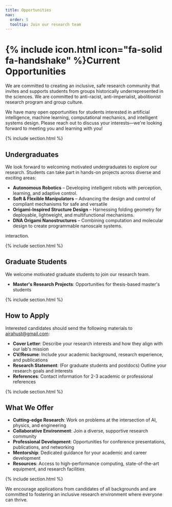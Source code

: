 ```yaml
---
title: Opportunities
nav:
  order: 5
  tooltip: Join our research team
---
```


# {% include icon.html icon="fa-solid fa-handshake" %}Current Opportunities

We are committed to creating an inclusive, safe research community that invites and supports students from groups historically underrepresented in the sciences. We are committed to anti-racist, anti-imperialist, abolitionist research program and group culture.

We have many open opportunities for students interested in artificial intelligence, machine learning, computational mechanics, and intelligent systems design. Please reach out to discuss your interests—we're looking forward to meeting you and learning with you!

{% include section.html %}

## Undergraduates

We look forward to welcoming motivated undergraduates to explore our research. Students can take part in hands-on projects across diverse and exciting areas:

- **Autonomous Robotics** – Developing intelligent robots with perception, learning, and adaptive control.
- **Soft & Flexible Manipulators** – Advancing the design and control of compliant mechanisms for safe and versatile 
- **Origami-Inspired Structure Design** – Harnessing folding geometry for deployable, lightweight, and multifunctional mechanisms.
- **DNA Origami Nanostructures** – Combining computation and molecular design to create programmable nanoscale systems.

interaction.

{% include section.html %}

## Graduate Students

We welcome motivated graduate students to join our research team.

- **Master's Research Projects**: Opportunities for thesis-based master's students

<!-- - **PhD Positions**: Full funding available for qualified candidates in AI, machine learning, and computational mechanics
- **Master's Research Projects**: Opportunities for thesis-based master's students
- **Research Assistantships**: Funded positions for graduate students working on active research projects -->

{% include section.html %}

<!-- ## Postdoctoral Researchers

We offer competitive postdoctoral positions for recent PhD graduates.

- **Postdoctoral Research Associate**: 2-3 year positions with competitive salary and benefits
- **Independent Research Opportunities**: Support for developing your own research program
- **Collaborative Projects**: Work with industry partners and international collaborators

{% include section.html %} -->

## How to Apply

Interested candidates should send the following materials to [airahust@gmail.com](mailto:airahust@gmail.com):

- **Cover Letter**: Describe your research interests and how they align with our lab's mission
- **CV/Resume**: Include your academic background, research experience, and publications
- **Research Statement**: (For graduate students and postdocs) Outline your research goals and interests
- **References**: Contact information for 2-3 academic or professional references

{% include section.html %}

## What We Offer

- **Cutting-edge Research**: Work on problems at the intersection of AI, physics, and engineering
- **Collaborative Environment**: Join a diverse, supportive research community
- **Professional Development**: Opportunities for conference presentations, publications, and networking
- **Mentorship**: Dedicated guidance for your academic and career development
- **Resources**: Access to high-performance computing, state-of-the-art equipment, and research facilities

{% include section.html %}

We encourage applications from candidates of all backgrounds and are committed to fostering an inclusive research environment where everyone can thrive.

